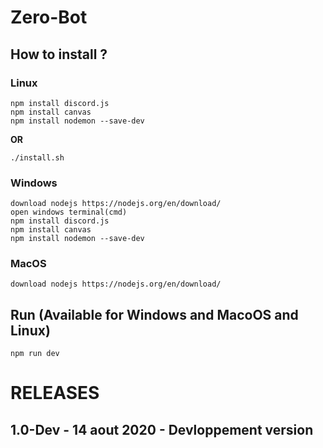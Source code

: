 # Zero-Bot

## How to install ?

### Linux
```
npm install discord.js
npm install canvas
npm install nodemon --save-dev
```
**OR**
```
./install.sh
```

### Windows
```
download nodejs https://nodejs.org/en/download/
open windows terminal(cmd)
npm install discord.js
npm install canvas
npm install nodemon --save-dev
```
### MacOS
```
download nodejs https://nodejs.org/en/download/
```

## Run (Available for Windows and MacoOS and Linux)

```
npm run dev
```

# RELEASES


## 1.0-Dev - 14 aout 2020 - Devloppement version
